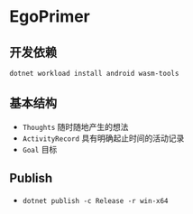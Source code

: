 ﻿# EgoPrimer

## 开发依赖

```shell
dotnet workload install android wasm-tools
```

## 基本结构

- `Thoughts` 随时随地产生的想法
- `ActivityRecord` 具有明确起止时间的活动记录
- `Goal` 目标

## Publish

- `dotnet publish -c Release -r win-x64`
